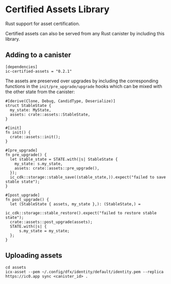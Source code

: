 # Certified Assets Library

Rust support for asset certification.

Certified assets can also be served from any Rust canister by including this library.

## Adding to a canister

```
[dependencies]
ic-certified-assets = "0.2.1"
```

The assets are preserved over upgrades by including the corresponding functions in the `init/pre_upgrade/upgrade`
hooks which can be mixed with the other state from the canister:

```
#[derive(Clone, Debug, CandidType, Deserialize)]
struct StableState {
  my_state: MyState,
  assets: crate::assets::StableState,
}

#[init]
fn init() {
  crate::assets::init();
}

#[pre_upgrade]
fn pre_upgrade() {
  let stable_state = STATE.with(|s| StableState {
    my_state: s.my_state,
    assets: crate::assets::pre_upgrade(),
  });
  ic_cdk::storage::stable_save((stable_state,)).expect("failed to save stable state");
}

#[post_upgrade]
fn post_upgrade() {
  let (StableState { assets, my_state },): (StableState,) =
                                         ic_cdk::storage::stable_restore().expect("failed to restore stable state");
  crate::assets::post_upgrade(assets);
  STATE.with(|s| {
      s.my_state = my_state;
  };
}
```

## Uploading assets

```
cd assets
icx-asset --pem ~/.config/dfx/identity/default/identity.pem --replica https://ic0.app sync <canister_id> .
```
